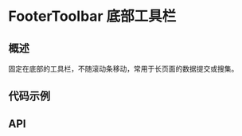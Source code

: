 <script lang="ts" setup>
import codeDemos from './codeDemos.vue';
import api from './api.vue';
</script>

# FooterToolbar 底部工具栏

## 概述

固定在底部的工具栏，不随滚动条移动，常用于长页面的数据提交或搜集。

## 代码示例

<code-demos/>

## API

<br/>

<api/>
